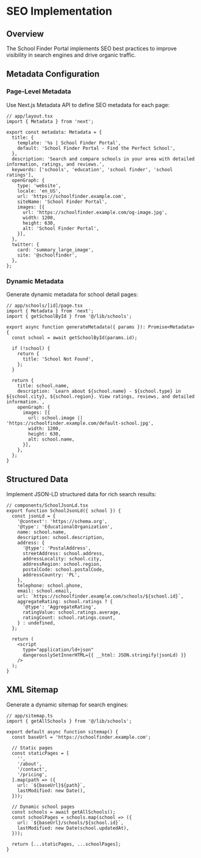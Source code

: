 # SEO Implementation

## Overview
The School Finder Portal implements SEO best practices to improve visibility in search engines and drive organic traffic.

## Metadata Configuration

### Page-Level Metadata
Use Next.js Metadata API to define SEO metadata for each page:

```tsx
// app/layout.tsx
import { Metadata } from 'next';

export const metadata: Metadata = {
  title: {
    template: '%s | School Finder Portal',
    default: 'School Finder Portal - Find the Perfect School',
  },
  description: 'Search and compare schools in your area with detailed information, ratings, and reviews.',
  keywords: ['schools', 'education', 'school finder', 'school ratings'],
  openGraph: {
    type: 'website',
    locale: 'en_US',
    url: 'https://schoolfinder.example.com',
    siteName: 'School Finder Portal',
    images: [{
      url: 'https://schoolfinder.example.com/og-image.jpg',
      width: 1200,
      height: 630,
      alt: 'School Finder Portal',
    }],
  },
  twitter: {
    card: 'summary_large_image',
    site: '@schoolfinder',
  },
};
```

### Dynamic Metadata
Generate dynamic metadata for school detail pages:

```tsx
// app/schools/[id]/page.tsx
import { Metadata } from 'next';
import { getSchoolById } from '@/lib/schools';

export async function generateMetadata({ params }): Promise<Metadata> {
  const school = await getSchoolById(params.id);
  
  if (!school) {
    return {
      title: 'School Not Found',
    };
  }
  
  return {
    title: school.name,
    description: `Learn about ${school.name} - ${school.type} in ${school.city}, ${school.region}. View ratings, reviews, and detailed information.`,
    openGraph: {
      images: [{
        url: school.image || 'https://schoolfinder.example.com/default-school.jpg',
        width: 1200,
        height: 630,
        alt: school.name,
      }],
    },
  };
}
```

## Structured Data
Implement JSON-LD structured data for rich search results:

```tsx
// components/SchoolJsonLd.tsx
export function SchoolJsonLd({ school }) {
  const jsonLd = {
    '@context': 'https://schema.org',
    '@type': 'EducationalOrganization',
    name: school.name,
    description: school.description,
    address: {
      '@type': 'PostalAddress',
      streetAddress: school.address,
      addressLocality: school.city,
      addressRegion: school.region,
      postalCode: school.postalCode,
      addressCountry: 'PL',
    },
    telephone: school.phone,
    email: school.email,
    url: `https://schoolfinder.example.com/schools/${school.id}`,
    aggregateRating: school.ratings ? {
      '@type': 'AggregateRating',
      ratingValue: school.ratings.average,
      ratingCount: school.ratings.count,
    } : undefined,
  };

  return (
    <script
      type="application/ld+json"
      dangerouslySetInnerHTML={{ __html: JSON.stringify(jsonLd) }}
    />
  );
}
```

## XML Sitemap
Generate a dynamic sitemap for search engines:

```tsx
// app/sitemap.ts
import { getAllSchools } from '@/lib/schools';

export default async function sitemap() {
  const baseUrl = 'https://schoolfinder.example.com';
  
  // Static pages
  const staticPages = [
    '',
    '/about',
    '/contact',
    '/pricing',
  ].map(path => ({
    url: `${baseUrl}${path}`,
    lastModified: new Date(),
  }));
  
  // Dynamic school pages
  const schools = await getAllSchools();
  const schoolPages = schools.map(school => ({
    url: `${baseUrl}/schools/${school.id}`,
    lastModified: new Date(school.updatedAt),
  }));
  
  return [...staticPages, ...schoolPages];
}
```
